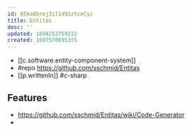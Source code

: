 ```yaml
---
id: 65ka8brej3il1d91ztcmlyc
title: Entitas
desc: ''
updated: 1698252759222
created: 1697570695355
---
```


- [[c.software.entity-component-system]]
- #repo https://github.com/sschmid/Entitas
- [[p.writtenIn]] #c-sharp

## Features

- https://github.com/sschmid/Entitas/wiki/Code-Generator
- 